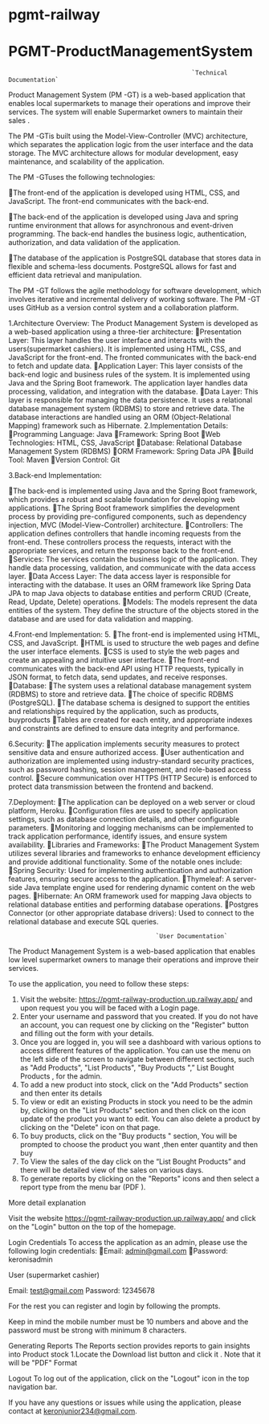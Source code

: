 # pgmt-railway
# PGMT-ProductManagementSystem

                                                       `Technical Documentation`

Product  Management System (PM -GT) is a web-based application that enables local supermarkets  to manage their operations and improve their services. The system will enable Supermarket owners to maintain their sales .

The PM -GTis built using the Model-View-Controller (MVC) architecture, which separates the application logic from the user interface and the data storage. The MVC architecture allows for modular development, easy maintenance, and scalability of the application.

The PM -GTuses the following technologies:

The front-end of the application is developed using HTML, CSS, and JavaScript. The front-end communicates with the back-end.

The back-end of the application is developed using Java and spring runtime environment that allows for asynchronous and event-driven programming. The back-end handles the business logic, authentication, authorization, and data validation of the application.

The database of the application is PostgreSQL database that stores data in flexible and schema-less documents. PostgreSQL allows for fast and efficient data retrieval and manipulation.

The PM -GT follows the agile methodology for software development, which involves iterative and incremental delivery of working software. The PM -GT uses GitHub as a version control system and a collaboration platform.



1.Architecture Overview:
The  Product Management System is developed as a web-based application using a three-tier architecture:
Presentation Layer: This layer handles the user interface and interacts with the users(supermarket cashiers). It is implemented using HTML, CSS, and JavaScript for the front-end. The fronted communicates with the back-end to fetch and update data.
Application Layer: This layer consists of the back-end logic and business rules of the system. It is implemented using Java and the Spring Boot framework. The application layer handles data processing, validation, and integration with the database.
Data Layer: This layer is responsible for managing the data persistence. It uses a relational database management system (RDBMS) to store and retrieve data. The database interactions are handled using an ORM (Object-Relational Mapping) framework such as Hibernate.
2.Implementation Details:
Programming Language: Java
Framework: Spring Boot
Web Technologies: HTML, CSS, JavaScript
Database: Relational Database Management System (RDBMS)
ORM Framework: Spring Data JPA
Build Tool: Maven
Version Control: Git

3.Back-end Implementation:

The back-end is implemented using Java and the Spring Boot framework, which provides a robust and scalable foundation for developing web applications.
The Spring Boot framework simplifies the development process by providing pre-configured components, such as dependency injection, MVC (Model-View-Controller) architecture.
Controllers: The application defines controllers that handle incoming requests from the front-end. These controllers process the requests, interact with the appropriate services, and return the response back to the front-end.
Services: The services contain the business logic of the application. They handle data processing, validation, and communicate with the data access layer.
Data Access Layer: The data access layer is responsible for interacting with the database. It uses an ORM framework like Spring Data JPA to map Java objects to database entities and perform CRUD (Create, Read, Update, Delete) operations.
Models: The models represent the data entities of the system. They define the structure of the objects stored in the database and are used for data validation and mapping.

4.Front-end Implementation:
5.
The front-end is implemented using HTML, CSS, and JavaScript.
HTML is used to structure the web pages and define the user interface elements.
CSS is used to style the web pages and create an appealing and intuitive user interface.
The front-end communicates with the back-end API using HTTP requests, typically in JSON format, to fetch data, send updates, and receive responses.
Database:
The system uses a relational database management system (RDBMS) to store and retrieve data.
The choice of specific RDBMS (PostgreSQL).
The database schema is designed to support the entities and relationships required by the application, such as products, buyproducts
Tables are created for each entity, and appropriate indexes and constraints are defined to ensure data integrity and performance.

6.Security:
The application implements security measures to protect sensitive data and ensure authorized access.
User authentication and authorization are implemented using industry-standard security practices, such as password hashing, session management, and role-based access control.
Secure communication over HTTPS (HTTP Secure) is enforced to protect data transmission between the frontend and backend.

7.Deployment:
The application can be deployed on a web server or cloud platform, Heroku.
Configuration files are used to specify application settings, such as database connection details, and other configurable parameters.
Monitoring and logging mechanisms can be implemented to track application performance, identify issues, and ensure system availability.
Libraries and Frameworks:
The Product Management System utilizes several libraries and frameworks to enhance development efficiency and provide additional functionality. Some of the notable ones include:
Spring Security: Used for implementing authentication and authorization features, ensuring secure access to the application.
Thymeleaf: A server-side Java template engine used for rendering dynamic content on the web pages.
Hibernate: An ORM framework used for mapping Java objects to relational database entities and performing database operations.
Postgres Connector (or other appropriate database drivers): Used to connect to the relational database and execute SQL queries.







                                             `User Documentation`

The Product Management System is a web-based application that enables low level supermarket owners to manage their operations and improve their services. 

To use the application, you need to follow these steps:

1. Visit the website: https://pgmt-railway-production.up.railway.app/ and  upon request you you will be faced with a Login page.
2. Enter your username and password that you created. If you do not have an account, you can request one by clicking on the "Register" button and filling out the form with your details.
3. Once you are logged in, you will see a dashboard with various options to access different features of the application. You can use the menu on the left side of the screen to navigate between different sections, such as "Add Products", "List Products", "Buy Products ",” List Bought Products , for the admin.
4. To add a new product into stock, click on the "Add Products" section and then enter its details
5. To view or edit an existing Products in stock you need to be the admin by, clicking on the "List Products" section and then click on the icon update of the product you want to  edit. You can also delete a product by clicking on the "Delete" icon on that page.
6. To buy products, click on the "Buy products " section, You will be prompted to choose the product you want ,then enter quantity and then buy 
7. To View the sales of the day click on the “List Bought Products” and there will be detailed view of the sales on various days.
8. To generate reports by clicking on the "Reports" icons and then select a report type from the menu bar (PDF ). 



More detail explanation


Visit the website https://pgmt-railway-production.up.railway.app/ and click on the "Login" button on the top of the homepage.

Login Credentials
To access the application as an admin, please use the following login credentials:
Email: admin@gmail.com
Password: keronisadmin

User (supermarket cashier)

Email: test@gmail.com
Password: 12345678

For the rest you can register and login by following the prompts.

 Keep in mind the mobile number must be 10 numbers and above and the password must be strong with minimum 8 characters.

Generating Reports
The Reports section provides  reports  to gain insights into Product stock
1.Locate the Download list button  and click it  .
Note that it will be  "PDF" Format

Logout
To log out of the application, click on the "Logout" icon in the top navigation bar.

If you have any questions or issues while using the application, please contact at keronjunior234@gmail.com.
